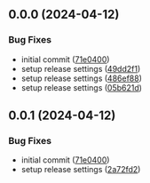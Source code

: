 

## 0.0.0 (2024-04-12)


### Bug Fixes

* initial commit ([71e0400](https://github.com/nick-devs/001-add-a-changelog-to-any-project/commit/71e0400177b61240fee20f5f5cc989af756f5faa))
* setup release settings ([49dd2f1](https://github.com/nick-devs/001-add-a-changelog-to-any-project/commit/49dd2f1255e75c5fe491cdbc083a593d322d9cfc))
* setup release settings ([486ef88](https://github.com/nick-devs/001-add-a-changelog-to-any-project/commit/486ef882bfcbd244c51e301850626088705b8c3b))
* setup release settings ([05b621d](https://github.com/nick-devs/001-add-a-changelog-to-any-project/commit/05b621d3ec28fa9d47bd96741c5e46b6d7ce6b7a))

## 0.0.1 (2024-04-12)


### Bug Fixes

* initial commit ([71e0400](https://github.com/nick-devs/001-add-a-changelog-to-any-project/commit/71e0400177b61240fee20f5f5cc989af756f5faa))
* setup release settings ([2a72fd2](https://github.com/nick-devs/001-add-a-changelog-to-any-project/commit/2a72fd2b9b3d0804fd43f51aa0b54e84ebfb0a83))
